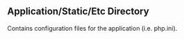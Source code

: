 ## Application/Static/Etc Directory

Contains configuration files for the application (i.e. php.ini).

